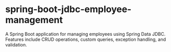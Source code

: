 # spring-boot-jdbc-employee-management
A Spring Boot application for managing employees using Spring Data JDBC. Features include CRUD operations, custom queries, exception handling, and validation. 
